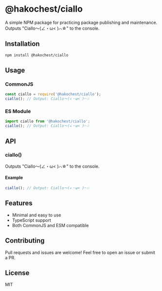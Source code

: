 
# @hakochest/ciallo

A simple NPM package for practicing package publishing and maintenance. Outputs "Ciallo～(∠・ω< )⌒☆" to the console.

## Installation

```bash
npm install @hakochest/ciallo
```

## Usage

### CommonJS

```javascript
const ciallo = require('@hakochest/ciallo');
ciallo(); // Output: Ciallo～(∠・ω< )⌒☆
```

### ES Module

```js
import ciallo from '@hakochest/ciallo';
ciallo(); // Output: Ciallo～(∠・ω< )⌒☆
```

## API

### ciallo()

Outputs "Ciallo～(∠・ω< )⌒☆" to the console.

#### Example

```js
ciallo(); // Output: Ciallo～(∠・ω< )⌒☆
```

## Features

- Minimal and easy to use
- TypeScript support
- Both CommonJS and ESM compatible

## Contributing

Pull requests and issues are welcome! Feel free to open an issue or submit a PR.

## License

MIT
